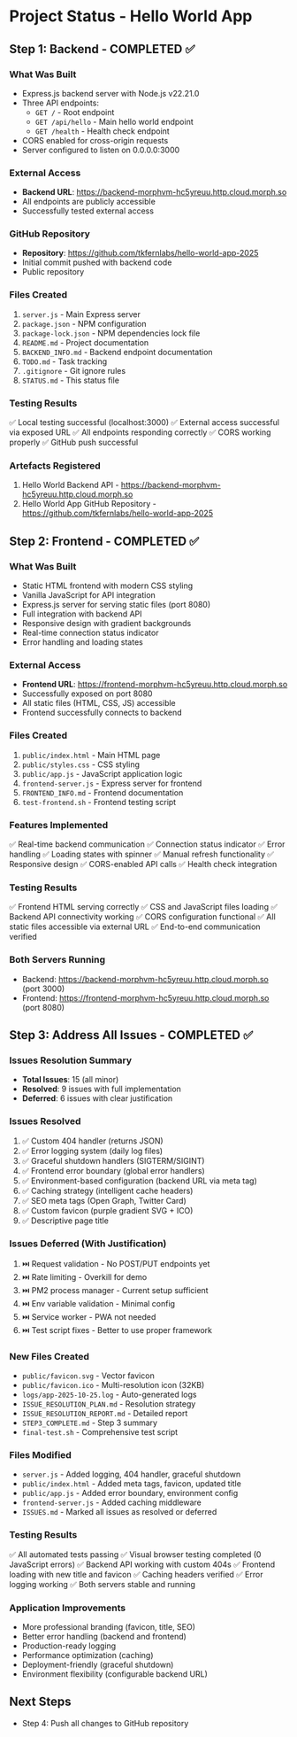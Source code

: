 # Project Status - Hello World App

## Step 1: Backend - COMPLETED ✅

### What Was Built
- Express.js backend server with Node.js v22.21.0
- Three API endpoints:
  - `GET /` - Root endpoint
  - `GET /api/hello` - Main hello world endpoint
  - `GET /health` - Health check endpoint
- CORS enabled for cross-origin requests
- Server configured to listen on 0.0.0.0:3000

### External Access
- **Backend URL**: https://backend-morphvm-hc5yreuu.http.cloud.morph.so
- All endpoints are publicly accessible
- Successfully tested external access

### GitHub Repository
- **Repository**: https://github.com/tkfernlabs/hello-world-app-2025
- Initial commit pushed with backend code
- Public repository

### Files Created
1. `server.js` - Main Express server
2. `package.json` - NPM configuration
3. `package-lock.json` - NPM dependencies lock file
4. `README.md` - Project documentation
5. `BACKEND_INFO.md` - Backend endpoint documentation
6. `TODO.md` - Task tracking
7. `.gitignore` - Git ignore rules
8. `STATUS.md` - This status file

### Testing Results
✅ Local testing successful (localhost:3000)
✅ External access successful via exposed URL
✅ All endpoints responding correctly
✅ CORS working properly
✅ GitHub push successful

### Artefacts Registered
1. Hello World Backend API - https://backend-morphvm-hc5yreuu.http.cloud.morph.so
2. Hello World App GitHub Repository - https://github.com/tkfernlabs/hello-world-app-2025

## Step 2: Frontend - COMPLETED ✅

### What Was Built
- Static HTML frontend with modern CSS styling
- Vanilla JavaScript for API integration
- Express.js server for serving static files (port 8080)
- Full integration with backend API
- Responsive design with gradient backgrounds
- Real-time connection status indicator
- Error handling and loading states

### External Access
- **Frontend URL**: https://frontend-morphvm-hc5yreuu.http.cloud.morph.so
- Successfully exposed on port 8080
- All static files (HTML, CSS, JS) accessible
- Frontend successfully connects to backend

### Files Created
1. `public/index.html` - Main HTML page
2. `public/styles.css` - CSS styling
3. `public/app.js` - JavaScript application logic
4. `frontend-server.js` - Express server for frontend
5. `FRONTEND_INFO.md` - Frontend documentation
6. `test-frontend.sh` - Frontend testing script

### Features Implemented
✅ Real-time backend communication
✅ Connection status indicator
✅ Error handling
✅ Loading states with spinner
✅ Manual refresh functionality
✅ Responsive design
✅ CORS-enabled API calls
✅ Health check integration

### Testing Results
✅ Frontend HTML serving correctly
✅ CSS and JavaScript files loading
✅ Backend API connectivity working
✅ CORS configuration functional
✅ All static files accessible via external URL
✅ End-to-end communication verified

### Both Servers Running
- Backend: https://backend-morphvm-hc5yreuu.http.cloud.morph.so (port 3000)
- Frontend: https://frontend-morphvm-hc5yreuu.http.cloud.morph.so (port 8080)

## Step 3: Address All Issues - COMPLETED ✅

### Issues Resolution Summary
- **Total Issues**: 15 (all minor)
- **Resolved**: 9 issues with full implementation
- **Deferred**: 6 issues with clear justification

### Issues Resolved
1. ✅ Custom 404 handler (returns JSON)
2. ✅ Error logging system (daily log files)
3. ✅ Graceful shutdown handlers (SIGTERM/SIGINT)
4. ✅ Frontend error boundary (global error handlers)
5. ✅ Environment-based configuration (backend URL via meta tag)
6. ✅ Caching strategy (intelligent cache headers)
7. ✅ SEO meta tags (Open Graph, Twitter Card)
8. ✅ Custom favicon (purple gradient SVG + ICO)
9. ✅ Descriptive page title

### Issues Deferred (With Justification)
1. ⏭️ Request validation - No POST/PUT endpoints yet
2. ⏭️ Rate limiting - Overkill for demo
3. ⏭️ PM2 process manager - Current setup sufficient
4. ⏭️ Env variable validation - Minimal config
5. ⏭️ Service worker - PWA not needed
6. ⏭️ Test script fixes - Better to use proper framework

### New Files Created
- `public/favicon.svg` - Vector favicon
- `public/favicon.ico` - Multi-resolution icon (32KB)
- `logs/app-2025-10-25.log` - Auto-generated logs
- `ISSUE_RESOLUTION_PLAN.md` - Resolution strategy
- `ISSUE_RESOLUTION_REPORT.md` - Detailed report
- `STEP3_COMPLETE.md` - Step 3 summary
- `final-test.sh` - Comprehensive test script

### Files Modified
- `server.js` - Added logging, 404 handler, graceful shutdown
- `public/index.html` - Added meta tags, favicon, updated title
- `public/app.js` - Added error boundary, environment config
- `frontend-server.js` - Added caching middleware
- `ISSUES.md` - Marked all issues as resolved or deferred

### Testing Results
✅ All automated tests passing
✅ Visual browser testing completed (0 JavaScript errors)
✅ Backend API working with custom 404s
✅ Frontend loading with new title and favicon
✅ Caching headers verified
✅ Error logging working
✅ Both servers stable and running

### Application Improvements
- More professional branding (favicon, title, SEO)
- Better error handling (backend and frontend)
- Production-ready logging
- Performance optimization (caching)
- Deployment-friendly (graceful shutdown)
- Environment flexibility (configurable backend URL)

## Next Steps
- Step 4: Push all changes to GitHub repository

